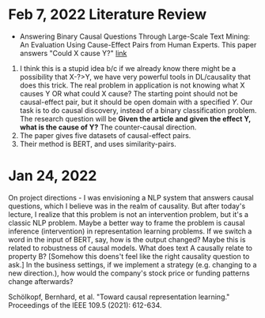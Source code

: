 
# Feb 7, 2022 Literature Review

- Answering Binary Causal Questions Through Large-Scale Text Mining: An Evaluation Using Cause-Effect Pairs from Human Experts. This paper answers "Could X cause Y?" [link](https://www.ijcai.org/proceedings/2019/0695.pdf)
1. I think this is a stupid idea b/c if we already know there might be a possibility that X-?>Y, we have very powerful tools in DL/causality that does this trick. The real problem in application is not knowing what X causes Y OR what could X cause? The starting point should not be causal-effect pair, but it should be open domain with a specified $Y$. Our task is to do causal discovery, instead of a binary classification problem. The research question will be **Given the article and given the effect Y, what is the cause of Y?** The counter-causal direction.
2. The paper gives five datasets of causal-effect pairs.
3. Their method is BERT, and uses similarity-pairs.



# Jan 24, 2022

On project directions - I was envisioning a NLP system that answers causal questions, which I believe was in the realm of causality. But after today's lecture, I realize that this problem is not an intervention problem, but it's a classic NLP problem. Maybe a better way to frame the problem is causal inference (intervention) in representation learning problems. If we switch a word in the input of BERT, say, how is the output changed? Maybe this is related to robustness of causal models. What does text A causally relate to property B? [Somehow this doens't feel like the right causality question to ask.] In the business settings, if we implement a strategy (e.g. changing to a new direction.), how would the company's stock price or funding patterns change afterwards?

Schölkopf, Bernhard, et al. "Toward causal representation learning." Proceedings of the IEEE 109.5 (2021): 612-634.

